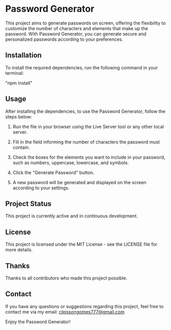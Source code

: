 # Password Generator
This project aims to generate passwords on screen, offering the flexibility to customize the number of characters and elements that make up the password. With Password Generator, you can generate secure and personalized passwords according to your preferences.

## Installation
To install the required dependencies, run the following command in your terminal:

"npm install"

## Usage
After installing the dependencies, to use the Password Generator, follow the steps below:

1. Run the file in your browser using the Live Server tool or any other local server.

2. Fill in the field informing the number of characters the password must contain.

3. Check the boxes for the elements you want to include in your password, such as numbers, uppercase, lowercase, and symbols.

4. Click the "Generate Password" button.

5. A new password will be generated and displayed on the screen according to your settings.

## Project Status
This project is currently active and in continuous development.

## License
This project is licensed under the MIT License - see the LICENSE file for more details.

## Thanks
Thanks to all contributors who made this project possible.

## Contact
If you have any questions or suggestions regarding this project, feel free to contact me via my email: cleissongomes777@gmail.com

Enjoy the Password Generator!
